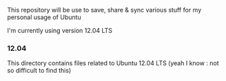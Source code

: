 This repository will be use to save, share & sync
various stuff for my personal usage of Ubuntu 

I'm currently using version 12.04 LTS



### 12.04
This directory contains files related to Ubuntu 12.04 LTS (yeah I know : not so difficult to find this)
